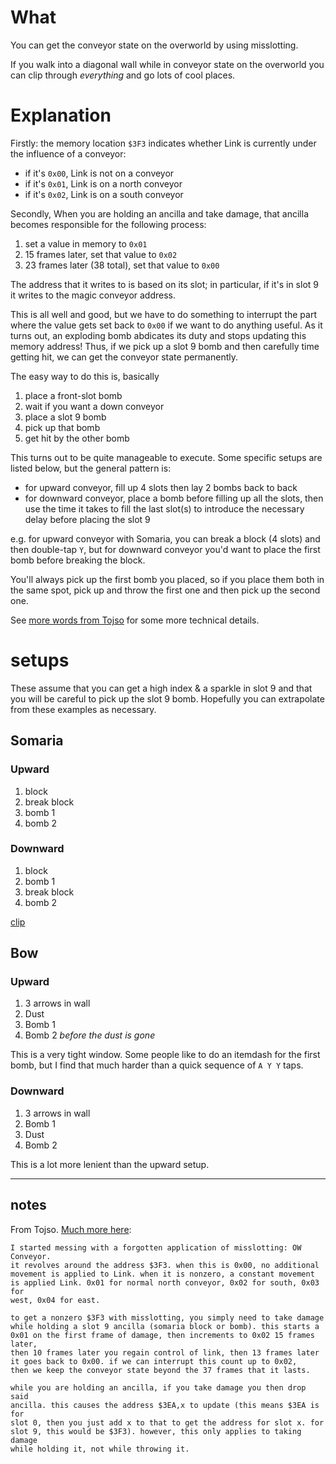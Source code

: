 # What

You can get the conveyor state on the overworld by using misslotting.

If you walk into a diagonal wall while in conveyor state on the overworld you can clip through *everything* and go lots of cool places.

# Explanation

Firstly: the memory location `$3F3` indicates whether Link is currently under the influence of a conveyor:

* if it's `0x00`, Link is not on a conveyor
* if it's `0x01`, Link is on a north conveyor
* if it's `0x02`, Link is on a south conveyor


Secondly, When you are holding an ancilla and take damage, that ancilla becomes responsible for the following process:

1. set a value in memory to `0x01`
2. 15 frames later, set that value to `0x02`
3. 23 frames later (38 total), set that value to `0x00`

The address that it writes to is based on its slot; in particular, if it's in slot 9 it writes to the magic conveyor address.

This is all well and good, but we have to do something to interrupt the part where the value gets set back to `0x00` if we want to do anything useful. As it turns out, an exploding bomb abdicates its duty and stops updating this memory address! Thus, if we pick up a slot 9 bomb and then carefully time getting hit, we can get the conveyor state permanently.

The easy way to do this is, basically

1. place a front-slot bomb
2. wait if you want a down conveyor
3. place a slot 9 bomb
4. pick up that bomb
5. get hit by the other bomb

This turns out to be quite manageable to execute. Some specific setups are listed below, but the general pattern is:

* for upward conveyor, fill up 4 slots then lay 2 bombs back to back
* for downward conveyor, place a bomb before filling up all the slots, then use the time it takes to fill the last slot(s) to introduce the necessary delay before placing the slot 9

e.g. for upward conveyor with Somaria, you can break a block (4 slots) and then double-tap `Y`, but for downward conveyor you'd want to place the first bomb before breaking the block.

You'll always pick up the first bomb you placed, so if you place them both in the same spot, pick up and throw the first one and then pick up the second one.


See [more words from Tojso](#notes) for some more technical details.

# setups

These assume that you can get a high index & a sparkle in slot 9 and that you will be careful to pick up the slot 9 bomb. Hopefully you can extrapolate from these examples as necessary.

## Somaria

### Upward

1. block
2. break block
3. bomb 1
4. bomb 2

### Downward

1. block
2. bomb 1
3. break block
4. bomb 2

[clip](conveyor_downward_somaria.mp4)

## Bow

### Upward

1. 3 arrows in wall
2. Dust
3. Bomb 1
4. Bomb 2 *before the dust is gone*

This is a very tight window. Some people like to do an itemdash for the first bomb, but I find that much harder than a quick sequence of `A Y Y` taps.

### Downward

1. 3 arrows in wall
2. Bomb 1
3. Dust
4. Bomb 2

This is a lot more lenient than the upward setup.

---

## notes

From Tojso. [Much more here](https://discord.com/channels/307860211333595146/741638618090569738/956387095851708417):

    I started messing with a forgotten application of misslotting: OW Conveyor.
    it revolves around the address $3F3. when this is 0x00, no additional
    movement is applied to Link. when it is nonzero, a constant movement
    is applied Link. 0x01 for normal north conveyor, 0x02 for south, 0x03 for
    west, 0x04 for east. 

    to get a nonzero $3F3 with misslotting, you simply need to take damage
    while holding a slot 9 ancilla (somaria block or bomb). this starts a
    0x01 on the first frame of damage, then increments to 0x02 15 frames later,
    then 10 frames later you regain control of link, then 13 frames later
    it goes back to 0x00. if we can interrupt this count up to 0x02,
    then we keep the conveyor state beyond the 37 frames that it lasts.

    while you are holding an ancilla, if you take damage you then drop said
    ancilla. this causes the address $3EA,x to update (this means $3EA is for
    slot 0, then you just add x to that to get the address for slot x. for
    slot 9, this would be $3F3). however, this only applies to taking damage
    while holding it, not while throwing it.
